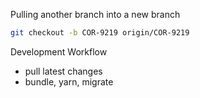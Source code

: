 Pulling another branch into a new branch
```sh
git checkout -b COR-9219 origin/COR-9219 
```

Development Workflow
- pull latest changes
- bundle, yarn, migrate
